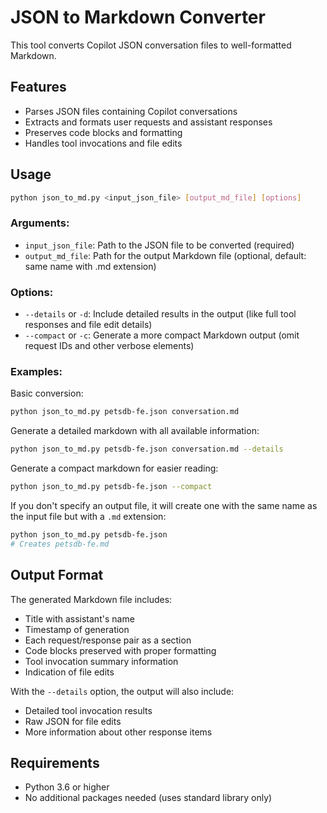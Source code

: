 # JSON to Markdown Converter

This tool converts Copilot JSON conversation files to well-formatted Markdown.

## Features

- Parses JSON files containing Copilot conversations
- Extracts and formats user requests and assistant responses
- Preserves code blocks and formatting
- Handles tool invocations and file edits

## Usage

```bash
python json_to_md.py <input_json_file> [output_md_file] [options]
```

### Arguments:

- `input_json_file`: Path to the JSON file to be converted (required)
- `output_md_file`: Path for the output Markdown file (optional, default: same name with .md extension)

### Options:

- `--details` or `-d`: Include detailed results in the output (like full tool responses and file edit details)
- `--compact` or `-c`: Generate a more compact Markdown output (omit request IDs and other verbose elements)

### Examples:

Basic conversion:
```bash
python json_to_md.py petsdb-fe.json conversation.md
```

Generate a detailed markdown with all available information:
```bash
python json_to_md.py petsdb-fe.json conversation.md --details
```

Generate a compact markdown for easier reading:
```bash
python json_to_md.py petsdb-fe.json --compact
```

If you don't specify an output file, it will create one with the same name as the input file but with a `.md` extension:
```bash
python json_to_md.py petsdb-fe.json
# Creates petsdb-fe.md
```

## Output Format

The generated Markdown file includes:
- Title with assistant's name
- Timestamp of generation
- Each request/response pair as a section
- Code blocks preserved with proper formatting
- Tool invocation summary information
- Indication of file edits

With the `--details` option, the output will also include:
- Detailed tool invocation results
- Raw JSON for file edits
- More information about other response items

## Requirements

- Python 3.6 or higher
- No additional packages needed (uses standard library only)
